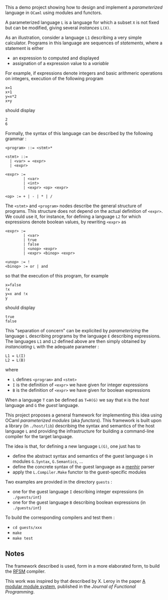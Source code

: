 This a demo project showing how to design and implement a _parameterized_ language in `OCaml` using
modules and functors.

A parameterized language `L` is a language for which a subset `X` is not fixed but can be modified,
giving several _instances_ `L(X)`. 

As an illustration, consider a language `L1` describing a very simple calculator. Programs in this language are
sequences of _statements_, where a statement is either
- an expression to computed and displayed
- assignation of a expression value to a _variable_

For example, if expressions denote integers and basic arithmeric operations on integers, execution of the following program

```
x=1
x+1
y=x*2
x+y
```

should display
```
2
6
```

Formally, the syntax of this language can be described by the following grammar :

```
<program> ::= <stmt>*

<stmt> ::=
  | <var> = <expr>
  | <expr>

<expr> :=
        | <var>
        | <int>
        | <expr> <op> <expr>

<op> := + | - | * | /
```

The `<stmt>` and `<program>` nodes describe the general structure of programs. This structure does
not depend on the actual definition of `<expr>`. We could use it, for instance, for defining a
language `L2` for which expressions denote boolean values, by rewriting `<expr>` as 

```
<expr> :=
        | <var>
        | true
        | false
        | <unop> <expr> 
        | <expr> <binop> <expr> 

<unop> := !
<binop> := or | and 
```

so that the execution of this program, for example

```
x=false
!x
y=x and !x
y
```

should display
```
true
false
```

This "separation of concern" can be explicited by 
_parameterizing_ the language `L` describing programs by the language `E` describing expressions.
The languages `L1` and `L2` defined above are then simply obtained by _instanciating_ `L` with the
adequate parameter :

```
L1 = L(I)
L2 = L(B)
```

where
- `L` defines `<program>` and `<stmt>` 
- `I` is the definition of `<expr>` we have given for integer expressions
- `B` is the definition of `<expr>` we have given for boolean expressions

When a language `T` can be defined as `T=H(G)` we say that `H` is the _host_ language and `G` the
_guest_ language. 

This project proposes a general framework for implementing this idea using OCaml _parameterized
modules_ (aka _functors_). This framework is built upon 
a library (in `./host/lib`) describing the syntax and semantics of the host language `L` and providing the
infrastructure for building a command-line compiler for the target language.

The idea is that, for defining a new language `L(G)`, one just has to
- define the abstract syntax and semantics of the guest language `G` in modules `G.Syntax`, `G.Semantics`, ...
- define the concrete syntax of the guest language as a [menhir](http://cambium.inria.fr/~fpottier/menhir) parser
- apply the `L.Compiler.Make` functor to the guest-specific modules

Two examples are provided in the directory `guests` :
- one for the guest language `I` describing integer expressions (in `./guests/int`)
- one for the guest language `B` describing boolean expressions (in `./guests/int`)

To build the corresponding compilers and test them :
- `cd guests/xxx`
- `make`
- `make test`

Notes
-----

The framework described is used, form  in a more elaborated form, to build the
[RFSM](https://github.com/jserot/rfsm) compiler.

This work was inspired by that described by X. Leroy in the paper [A modular module system](https://inria.hal.science/hal-01499946v1/file/modular-modules-jfp.pdf),
published in the _Journal of Functional Programming_. 

